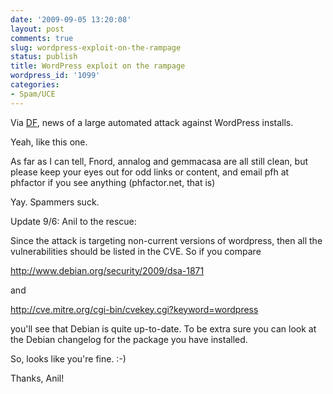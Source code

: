 ```yaml
---
date: '2009-09-05 13:20:08'
layout: post
comments: true
slug: wordpress-exploit-on-the-rampage
status: publish
title: WordPress exploit on the rampage
wordpress_id: '1099'
categories:
- Spam/UCE
---
```


Via [DF](http://daringfireball.net/linked/2009/09/05/wordpress-attack), news of a large automated attack against WordPress installs.

Yeah, like this one.

As far as I can tell, Fnord, annalog and gemmacasa are all still clean, but please keep your eyes out for odd links or content, and email pfh at phfactor if you see anything (phfactor.net, that is)

Yay. Spammers suck.

Update 9/6: Anil to the rescue:



> 
Since the attack is targeting non-current versions of wordpress, then all the vulnerabilities should be listed in the CVE.  So if you compare

http://www.debian.org/security/2009/dsa-1871

and

http://cve.mitre.org/cgi-bin/cvekey.cgi?keyword=wordpress

you'll see that Debian is quite up-to-date.  To be extra sure you can look at the Debian changelog for the package you have installed.

So, looks like you're fine.  :-)




Thanks, Anil!
